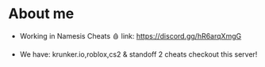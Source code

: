 # About me
- Working in Namesis Cheats 🩸
link: https://discord.gg/hR6arqXmgG

- We have: krunker.io,roblox,cs2 & standoff 2 cheats
checkout this server!

<!---
VitorBalmant/VitorBalmant is a ✨ special ✨ repository because its `README.md` (this file) appears on your GitHub profile.
You can click the Preview link to take a look at your changes.
--->
